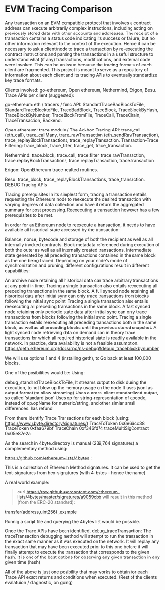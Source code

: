 # EVM Tracing Comparison

Any transaction on an EVM compatible protocol that involves a contract address can execute arbitrarily complex instructions, including acting on previously stored data with other accounts and addresses. The receipt of a transaction contains a status code indicating its success or failure, but no other information relevant to the context of the execution. Hence it can be necessary to ask a client/node to trace a transaction by re-executing the contract instructions and parsing the transactions in a useful structure to understand what (if any) transactions, modifications, and external code were invoked. This can be an issue because the tracing formats of each client are fragmented. This project is meant to serve as a repository of information about each client and its tracing APIs to eventually standardize key trace formats.

Clients involved: go-ethereum, Open ethereum, Nethermind, Erigon, Besu.
Trace APIs per client (suggested):

go-ethereum: eth / tracers / func API: StandardTraceBadBlockToFile, StandardTraceBlocktoFile, TraceBadBlock, TraceBlock, TraceBlockByHash, TraceBlockByNumber, TraceBlockFromFile, TraceCall, TraceChain, TraceTransaction, Backend.

Open ethereum: trace module / The Ad-hoc Tracing API: trace_call (eth_call), trace_callMany, trace_rawTransaction (eth_sendRawTransaction), trace_replayBlockTransactions, trace_replayTransaction. 
Transaction-Trace Filtering: trace_block, trace_filter, trace_get, trace_transaction.

Nethermind: trace.block, trace.call, trace.filter, trace.rawTransaction, trace.replayBlockTransactions, trace.replayTransaction, trace.transaction

Erigon: OpenEthereum trace-realted routines. 

Besu: trace_block, trace_replayBlockTransactions, trace_transaction. DEBUG Tracing APIs


Tracing prerequisites
In its simplest form, tracing a transaction entails requesting the Ethereum node to reexecute the desired transaction with varying degrees of data collection and have it return the aggregated summary for post processing. Reexecuting a transaction however has a few prerequisites to be met.

In order for an Ethereum node to reexecute a transaction, it needs to have available all historical state accessed by the transaction:

Balance, nonce, bytecode and storage of both the recipient as well as all internally invoked contracts.
Block metadata referenced during execution of both the outer as well as all internally created transactions.
Intermediate state generated by all preceding transactions contained in the same block as the one being traced.
Depending on your node’s mode of synchronization and pruning, different configurations result in different capabilities:

An archive node retaining all historical data can trace arbitrary transactions at any point in time. Tracing a single transaction also entails reexecuting all preceding transactions in the same block.
A full synced node retaining all historical data after initial sync can only trace transactions from blocks following the initial sync point. Tracing a single transaction also entails reexecuting all preceding transactions in the same block.
A fast synced node retaining only periodic state data after initial sync can only trace transactions from blocks following the initial sync point. Tracing a single transaction entails reexecuting all preceding transactions both in the same block, as well as all preceding blocks until the previous stored snapshot.
A light synced node retrieving data on demand can in theory trace transactions for which all required historical state is readily available in the network. In practice, data availability is not a feasible assumption.   https://geth.ethereum.org/docs/rpc/ns-debug#debug_traceblockbynumber

We will use options 1 and 4 (installing geth), to Go back at least 100,000 blocks.

One of the posibilities would be:
Using: 

debug_standardTraceBlockToFile,
It streams output to disk during the execution, to not blow up the memory usage on the node
It uses jsonl as output format (to allow streaming)
Uses a cross-client standardized output, so called ‘standard json’
Uses op for string-representation of opcode, instead of op/opName for numeric/string, and other simlar small differences.
has refund

From there identify Trace Transactions for each block (using: https://www.4byte.directory/signatures/)
TraceToToken 0x6e66cc38
TraceToken 0xfaa679bf
TraceChain 0xf346fd74
traceMultiSigContract 0x05e87e2a

As the search in 4byte.directory is manual (239,764 signatures) a complementary method using:

https://github.com/ethereum-lists/4bytes :

This is a collection of Ethereum Method signatures. It can be used to get the text-signatures from hex-signatures (with 4-bytes - hence the name)

A real world example:

> curl https://raw.githubusercontent.com/ethereum-lists/4bytes/master/signatures/a9059cbb
will result in this method (from the ERC-20 standard):

transfer(address,uint256)    ,example

Runnig a script file and querying the 4bytes list would be possible.

Once the Trace APIs have been identified, 
debug_traceTransaction: The traceTransaction debugging method will attempt to run the transaction in the exact same manner as it was executed on the network. It will replay any transaction that may have been executed prior to this one before it will finally attempt to execute the transaction that corresponds to the given hash.
It is one of the best options for observing any given transaction in any given time (hash)

All of the above is just one posibility that may works to obtain for each Trace API exact returns and conditions when executed. 
(Rest of the clients evalatuion / diagnostic, on going) 













